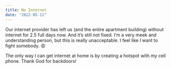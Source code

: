 ```yaml
---
title: No Internet
date: "2022-05-11"
---
```


Our internet provider has left us (and the entire apartment building) without internet for 2.5 full days now. And it’s still not fixed. I’m a very meek and understanding person, but this is really unacceptable. I feel like I want to fight somebody. 😡

The only way I can get internet at home is by creating a hotspot with my cell phone. Thank God for backdoors! 
